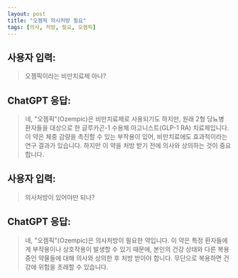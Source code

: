 ```yaml
---
layout: post
title: "오젬픽 의사처방 필요"
tags: [의사, 처방, 필요, 오젬픽]
---
```


## 사용자 입력:
> 오젬픽이라는 비만치료제 아나?

## ChatGPT 응답:
> 네, "오젬픽"(Ozempic)은 비만치료제로 사용되기도 하지만, 원래 2형 당뇨병 환자들을 대상으로 한 글루카곤-1 수용체 아고니스트(GLP-1 RA) 치료제입니다. 이 약은 체중 감량을 촉진할 수 있는 부작용이 있어, 비만치료에도 효과적이라는 연구 결과가 있습니다. 하지만 이 약을 처방 받기 전에 의사와 상의하는 것이 중요합니다.

## 사용자 입력:
> 의사처방이 있어야만 되나?

## ChatGPT 응답:
> 네, "오젬픽"(Ozempic)은 의사처방이 필요한 약입니다. 이 약은 특정 환자들에게 부작용이나 상호작용이 발생할 수 있기 때문에, 본인의 건강 상태와 다른 복용 중인 약물들에 대해 의사와 상의한 후 처방 받아야 합니다. 무단으로 복용하면 건강에 위험을 초래할 수 있습니다.

